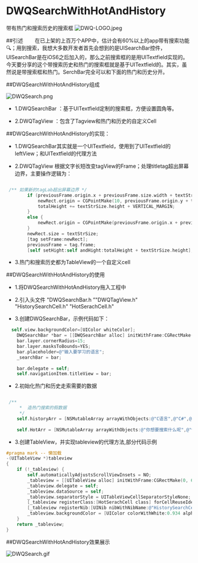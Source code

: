 # DWQSearchWithHotAndHistory
带有热门和搜索历史的搜索框
![DWQ-LOGO.jpeg](http://upload-images.jianshu.io/upload_images/2231137-1545493cd60adb2b.jpeg?imageMogr2/auto-orient/strip%7CimageView2/2/w/1240)

##引述
  在已上架的上百万个APP中，估计会有60%以上的app带有搜索功能🔍；用到搜索，我想大多数开发者首先会想到的是UISearchBar控件，UISearchBar是在iOS6之后加入的，那么之前搜索框的是用UITextfield实现的。今天要分享的这个带搜索历史和热门的搜索框就是基于UITextfield的。其实，虽然说是带搜索框和热门。SerchBar完全可以和下面的热门和历史分开。

##DWQSearchWithHotAndHistory组成

![DWQSearch.png](http://upload-images.jianshu.io/upload_images/2231137-3ccb597202e50702.png?imageMogr2/auto-orient/strip%7CimageView2/2/w/1240)

- 1.DWQSearchBar   ：基于UITextfield定制的搜索框，方便设置圆角等。

- 2.DWQTagView     ：包含了Tagview和热门和历史的自定义Cell

##DWQSearchWithHotAndHistory的实现：

- 1.DWQSearchBar其实就是一个UITextfield，使用到了UITextfield的leftView；和UITextfield的代理方法

- 2.DWQTagView 根据文字长短改变tagView的Frame；处理titletag超出屏幕边界，主要操作逻辑为：

```objective-c

 /** 如果新的tagLab超出屏幕边界 */
        if (previousFrame.origin.x + previousFrame.size.width + textStrSize.width + HORIZONTAL_MARGIN > self.bounds.size.width) {
            newRect.origin = CGPointMake(10, previousFrame.origin.y + textStrSize.height + VERTICAL_MARGIN);
            totalHeight += textStrSize.height + VERTICAL_MARGIN;
        }
        else {
            newRect.origin = CGPointMake(previousFrame.origin.x + previousFrame.size.width + HORIZONTAL_MARGIN, previousFrame.origin.y);
        }
        newRect.size = textStrSize;
        [tag setFrame:newRect];
        previousFrame = tag.frame;
        [self setHight:self andHight:totalHeight + textStrSize.height];

```
- 3.热门和搜索历史都为TableView的一个自定义cell

##DWQSearchWithHotAndHistory的使用

- 1.将DWQSearchWithHotAndHistory拖入工程中

- 2.引入头文件 "DWQSearchBar.h ”"DWQTagView.h"
 "HistorySearchCell.h" "HotSerachCell.h"

- 3.创建DWQSearchBar，示例代码如下：

```objective-c
  self.view.backgroundColor=[UIColor whiteColor];
    DWQSearchBar *bar = [[DWQSearchBar alloc] initWithFrame:CGRectMake(0, 0, DWQMainScreenWidth - 100, 30)];
    bar.layer.cornerRadius=15;
    bar.layer.masksToBounds=YES;
    bar.placeholder=@"输入要学习的语言";
    _searchBar = bar;
    
    bar.delegate = self;
    self.navigationItem.titleView = bar;

```
- 2.初始化热门和历史走索需要的数据

```objective-c

 /**
     *  造热门搜索的假数据
     */
    self.historyArr = [NSMutableArray arrayWithObjects:@"C语言",@"C#",@"HTML5",@"objective-c?"@"Swift", nil];
    
    self.HotArr = [NSMutableArray arrayWithObjects:@"你想要搜索什么呢",@"web编程",@"JAVA8",@"JAVAVEE",@"Objective-c",@"SWift",@"iOS分享之路",@"MacBokPro",@"iOS直播",@"APPLE", nil];

```

- 3.创建TableView，并实现tableview的代理方法,部分代码示例

```objective-c
#pragma mark -- 懒加载
-(UITableView *)tableview
{
    if (!_tableview) {
        self.automaticallyAdjustsScrollViewInsets = NO;
        _tableview = [[UITableView alloc] initWithFrame:CGRectMake(0, 64, [UIScreen mainScreen].bounds.size.width, [UIScreen mainScreen].bounds.size.height) style:UITableViewStylePlain];
        _tableview.delegate = self;
        _tableview.dataSource = self;
        _tableview.separatorStyle = UITableViewCellSeparatorStyleNone;
        [_tableview registerClass:[HotSerachCell class] forCellReuseIdentifier:HotCellID];
        [_tableview registerNib:[UINib nibWithNibName:@"HistorySearchCell" bundle:nil] forCellReuseIdentifier:HistoryCellID];
        _tableview.backgroundColor = [UIColor colorWithWhite:0.934 alpha:1.000];
    }
    return _tableview;
}

```
##DWQSearchWithHotAndHistory效果展示

![DWQSearch.gif](http://upload-images.jianshu.io/upload_images/2231137-11f7dd483fad38aa.gif?imageMogr2/auto-orient/strip)
